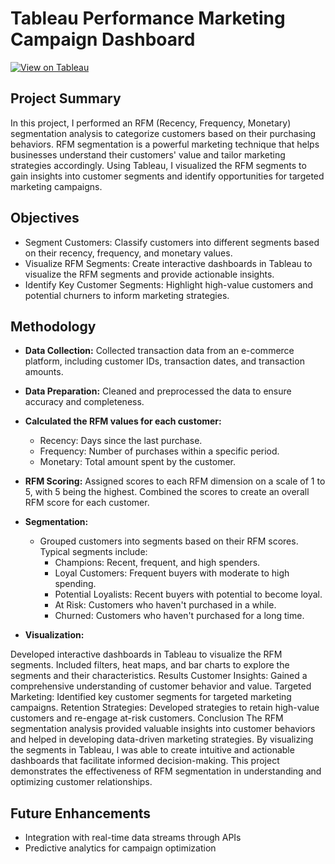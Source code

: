 # Tableau Performance Marketing Campaign Dashboard

[![View on Tableau](https://img.shields.io/badge/View_on_Tableau-PURPLE?logo=Tableau)](https://public.tableau.com/app/profile/linh.chu3700/viz/E-commerceRFMSegementationAnalysis/RFMSegmentationAnalysis)

## Project Summary
In this project, I performed an RFM (Recency, Frequency, Monetary) segmentation analysis to categorize customers based on their purchasing behaviors. RFM segmentation is a powerful marketing technique that helps businesses understand their customers' value and tailor marketing strategies accordingly. Using Tableau, I visualized the RFM segments to gain insights into customer segments and identify opportunities for targeted marketing campaigns.

## Objectives
- Segment Customers: Classify customers into different segments based on their recency, frequency, and monetary values.
- Visualize RFM Segments: Create interactive dashboards in Tableau to visualize the RFM segments and provide actionable insights.
- Identify Key Customer Segments: Highlight high-value customers and potential churners to inform marketing strategies.

## Methodology
- **Data Collection:** Collected transaction data from an e-commerce platform, including customer IDs, transaction dates, and transaction amounts.
- **Data Preparation:** Cleaned and preprocessed the data to ensure accuracy and completeness.
- **Calculated the RFM values for each customer:**
    - Recency: Days since the last purchase.
    - Frequency: Number of purchases within a specific period.
    - Monetary: Total amount spent by the customer.
- **RFM Scoring:** Assigned scores to each RFM dimension on a scale of 1 to 5, with 5 being the highest. Combined the scores to create an overall RFM score for each customer.

- **Segmentation:**
    - Grouped customers into segments based on their RFM scores. Typical segments include:
        - Champions: Recent, frequent, and high spenders.
        - Loyal Customers: Frequent buyers with moderate to high spending.
        - Potential Loyalists: Recent buyers with potential to become loyal.
        - At Risk: Customers who haven't purchased in a while.
        - Churned: Customers who haven't purchased for a long time.
- **Visualization:**

Developed interactive dashboards in Tableau to visualize the RFM segments.
Included filters, heat maps, and bar charts to explore the segments and their characteristics.
Results
Customer Insights: Gained a comprehensive understanding of customer behavior and value.
Targeted Marketing: Identified key customer segments for targeted marketing campaigns.
Retention Strategies: Developed strategies to retain high-value customers and re-engage at-risk customers.
Conclusion
The RFM segmentation analysis provided valuable insights into customer behaviors and helped in developing data-driven marketing strategies. By visualizing the segments in Tableau, I was able to create intuitive and actionable dashboards that facilitate informed decision-making. This project demonstrates the effectiveness of RFM segmentation in understanding and optimizing customer relationships.
## Future Enhancements

- Integration with real-time data streams through APIs
- Predictive analytics for campaign optimization
